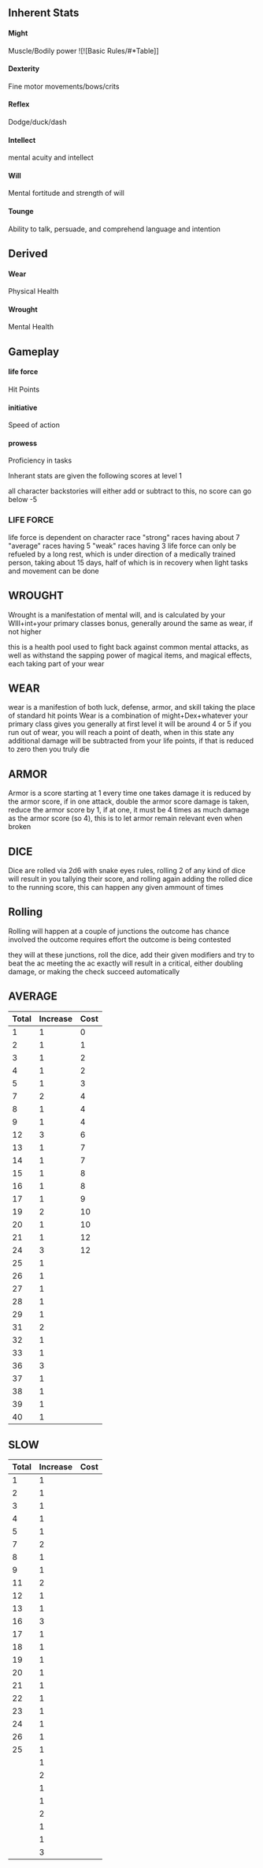 ## Inherent Stats

#### Might
Muscle/Bodily power
![![Basic Rules/#*Table]]
#### Dexterity
Fine motor movements/bows/crits
#### Reflex

Dodge/duck/dash
#### Intellect
mental acuity and intellect
#### Will
Mental fortitude and strength of will
#### Tounge
Ability to talk, persuade, and comprehend language and intention

## Derived
#### Wear
Physical Health
#### Wrought
Mental Health
## Gameplay
#### life force
Hit Points
#### initiative
Speed of action
#### prowess
Proficiency in tasks


Inherant stats are given the following scores at level 1


all character backstories will either add or subtract to this, no score can go below -5

### **LIFE FORCE**
life force is dependent on character race
"strong" races having about 7
"average" races having 5
"weak" races having 3
life force can only be refueled by a long rest, which is under direction of a medically trained person, taking about 15 days, half of which is in recovery when light tasks and movement can be done

## **WROUGHT**
Wrought is a manifestation of mental will, and is calculated by your WIll+int+your primary classes bonus, generally around the same as wear, if not higher

this is a health pool used to fight back against common mental attacks, as well as withstand the sapping power of magical items, and magical effects, each taking part of your wear
## **WEAR**
wear is a manifestion of both luck, defense, armor, and skill taking the place of standard hit points
Wear is a combination of might+Dex+whatever your primary class gives you
generally at first level it will be around 4 or 5
if you run out of wear, you will reach a point of death, when in this state any additional damage will be subtracted from your life points, if that is reduced to zero then you truly die 

## **ARMOR**
Armor is a score starting at 1
every time one takes damage it is reduced by the armor score, if in one attack, double the armor score damage is taken, reduce the armor score by 1, if at one, it must be 4 times as much damage as the armor score (so 4), this is to let armor remain relevant even when broken


## **DICE**
Dice are rolled via 2d6 with snake eyes rules,  rolling 2 of any kind of dice will result in you tallying their score, and rolling again adding the rolled dice to the running score, this can happen any given ammount of times


## Rolling

Rolling will happen at a couple of junctions
the outcome has chance involved
the outcome requires effort
the outcome is being contested

they will at these junctions, roll the dice, add their given modifiers and try to beat the ac
meeting the ac exactly will result in a critical, either doubling damage, or making the check succeed automatically



## AVERAGE
| Total | Increase | Cost |
| ----- | -------- | ---- |
| 1     | 1        | 0    |
| 2     | 1        | 1    |
| 3     | 1        | 2    |
| 4     | 1        | 2    |
| 5     | 1        | 3    |
| 7     | 2        | 4    |
| 8     | 1        | 4    |
| 9     | 1        | 4    |
| 12    | 3        | 6    |
| 13    | 1        | 7    |
| 14    | 1        | 7    |
| 15    | 1        | 8    |
| 16    | 1        | 8    |
| 17    | 1        | 9    |
| 19    | 2        | 10   |
| 20    | 1        | 10   |
| 21    | 1        | 12   |
| 24    | 3        | 12   |
| 25    | 1        |      |
| 26    | 1        |      |
| 27    | 1        |      |
| 28    | 1        |      |
| 29    | 1        |      |
| 31    | 2        |      |
| 32    | 1        |      |
| 33    | 1        |      |
| 36    | 3        |      |
| 37    | 1        |      |
| 38    | 1        |      |
| 39    | 1        |      |
| 40    | 1        |      |
## SLOW

| Total | Increase | Cost |
| ----- | -------- | ---- |
| 1     | 1        |      |
| 2     | 1        |      |
| 3     | 1        |      |
| 4     | 1        |      |
| 5     | 1        |      |
| 7     | 2        |      |
| 8     | 1        |      |
| 9     | 1        |      |
| 11    | 2        |      |
| 12    | 1        |      |
| 13    | 1        |      |
| 16    | 3        |      |
| 17    | 1        |      |
| 18    | 1        |      |
| 19    | 1        |      |
| 20    | 1        |      |
| 21    | 1        |      |
| 22    | 1        |      |
| 23    | 1        |      |
| 24    | 1        |      |
| 26    | 1        |      |
| 25    | 1        |      |
|       | 1        |      |
|       | 2        |      |
|       | 1        |      |
|       | 1        |      |
|       | 2        |      |
|       | 1        |      |
|       | 1        |      |
|       | 3        |      |



